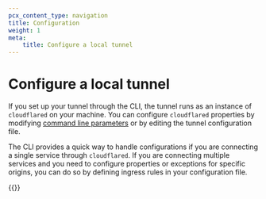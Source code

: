 ```yaml
---
pcx_content_type: navigation
title: Configuration
weight: 1
meta:
    title: Configure a local tunnel
---
```


# Configure a local tunnel

If you set up your tunnel through the CLI, the tunnel runs as an instance of `cloudflared` on your machine.  You can configure `cloudflared` properties by modifying [command line parameters](/cloudflare-one/connections/connect-networks/install-and-setup/tunnel-guide/local/local-management/arguments/) or by editing the tunnel configuration file.

The CLI provides a quick way to handle configurations if you are connecting a single service through `cloudflared`. If you are connecting multiple services and you need to configure properties or exceptions for specific origins, you can do so by defining ingress rules in your configuration file.

{{<directory-listing>}}
